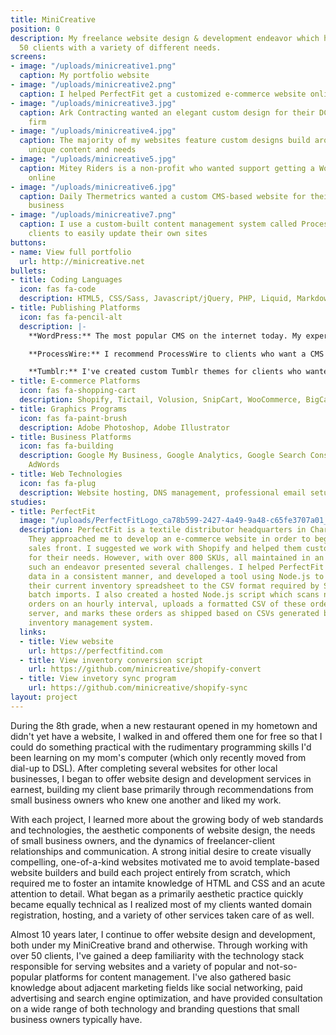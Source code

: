 ```yaml
---
title: MiniCreative
position: 0
description: My freelance website design & development endeavor which has served over
  50 clients with a variety of different needs.
screens:
- image: "/uploads/minicreative1.png"
  caption: My portfolio website
- image: "/uploads/minicreative2.png"
  caption: I helped PerfectFit get a customized e-commerce website online with Shopify
- image: "/uploads/minicreative3.jpg"
  caption: Ark Contracting wanted an elegant custom design for their DC-area remodeling
    firm
- image: "/uploads/minicreative4.jpg"
  caption: The majority of my websites feature custom designs build around a project's
    unique content and needs
- image: "/uploads/minicreative5.jpg"
  caption: Mitey Riders is a non-profit who wanted support getting a WordPress website
    online
- image: "/uploads/minicreative6.jpg"
  caption: Daily Thermetrics wanted a custom CMS-based website for their international
    business
- image: "/uploads/minicreative7.png"
  caption: I use a custom-built content management system called ProcessWire to allow
    clients to easily update their own sites
buttons:
- name: View full portfolio
  url: http://minicreative.net
bullets:
- title: Coding Languages
  icon: fas fa-code
  description: HTML5, CSS/Sass, Javascript/jQuery, PHP, Liquid, Markdown
- title: Publishing Platforms
  icon: fas fa-pencil-alt
  description: |-
    **WordPress:** The most popular CMS on the internet today. My experience includes installation, pre-existing theme customization, and the creation of custom themes.

    **ProcessWire:** I recommend ProcessWire to clients who want a CMS that's simple in that it shows them exactly what they want to see and nothing more, and also to clients with repeatable content they want to update easily. ProcessWire is a brilliant open-source CMS which comes out of the box completely blank, making unique designs both easy and necessary.

    **Tumblr:** I've created custom Tumblr themes for clients who wanted a simple blogging platform that matched their website.
- title: E-commerce Platforms
  icon: fas fa-shopping-cart
  description: Shopify, Tictail, Volusion, SnipCart, WooCommerce, BigCartel
- title: Graphics Programs
  icon: fas fa-paint-brush
  description: Adobe Photoshop, Adobe Illustrator
- title: Business Platforms
  icon: fas fa-building
  description: Google My Business, Google Analytics, Google Search Console, Google
    AdWords
- title: Web Technologies
  icon: fas fa-plug
  description: Website hosting, DNS management, professional email setup
studies:
- title: PerfectFit
  image: "/uploads/PerfectFitLogo_ca78b599-2427-4a49-9a48-c65fe3707a01_600x92@2x.png"
  description: PerfectFit is a textile distributor headquarters in Charlotte, NC.
    They approached me to develop an e-commerce website in order to begin a factory-direct
    sales front. I suggested we work with Shopify and helped them customize a theme
    for their needs. However, with over 800 SKUs, all maintained in an Excel spreadsheet,
    such an endeavor presented several challenges. I helped PerfectFit organize their
    data in a consistent manner, and developed a tool using Node.js to parse and convert
    their current inventory spreadsheet to the CSV format required by Shopify for
    batch imports. I also created a hosted Node.js script which scans new Shopify
    orders on an hourly interval, uploads a formatted CSV of these orders to their
    server, and marks these orders as shipped based on CSVs generated by their current
    inventory management system.
  links:
  - title: View website
    url: https://perfectfitind.com
  - title: View inventory conversion script
    url: https://github.com/minicreative/shopify-convert
  - title: View invetory sync program
    url: https://github.com/minicreative/shopify-sync
layout: project
---
```


During the 8th grade, when a new restaurant opened in my hometown and didn't yet have a website, I walked in and offered them one for free so that I could do something practical with the rudimentary programming skills I'd been learning on my mom's computer (which only recently moved from dial-up to DSL). After completing several websites for other local businesses, I began to offer website design and development services in earnest, building my client base primarily through recommendations from small business owners who knew one another and liked my work. 

With each project, I learned more about the growing body of web standards and technologies, the aesthetic components of website design, the needs of small business owners, and the dynamics of freelancer-client relationships and communication. A strong initial desire to create visually compelling, one-of-a-kind websites motivated me to avoid template-based website builders and build each project entirely from scratch, which required me to foster an intamite knowledge of HTML and CSS and an acute attention to detail. What began as a primarily aesthetic practice quickly became equally technical as I realized most of my clients wanted domain registration, hosting, and a variety of other services taken care of as well.

Almost 10 years later, I continue to offer website design and development, both under my MiniCreative brand and otherwise. Through working with over 50 clients, I've gained a deep familiarity with the technology stack responsible for serving websites and a variety of popular and not-so-popular platforms for content management. I've also gathered basic knowledge about adjacent marketing fields like social networking, paid advertising and search engine optimization, and have provided consultation on a wide range of both technology and branding questions that small business owners typically have.